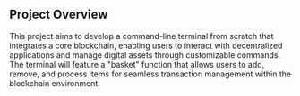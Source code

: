 ## Project Overview

This project aims to develop a command-line terminal from scratch that integrates a core blockchain, enabling users to interact with decentralized applications and manage digital assets through customizable commands. The terminal will feature a "basket" function that allows users to add, remove, and process items for seamless transaction management within the blockchain environment.
